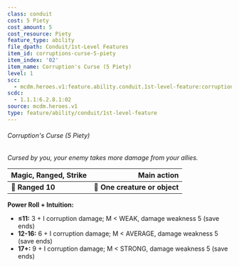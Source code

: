 ```yaml
---
class: conduit
cost: 5 Piety
cost_amount: 5
cost_resource: Piety
feature_type: ability
file_dpath: Conduit/1st-Level Features
item_id: corruptions-curse-5-piety
item_index: '02'
item_name: Corruption's Curse (5 Piety)
level: 1
scc:
  - mcdm.heroes.v1:feature.ability.conduit.1st-level-feature:corruptions-curse-5-piety
scdc:
  - 1.1.1:6.2.8.1:02
source: mcdm.heroes.v1
type: feature/ability/conduit/1st-level-feature
---
```


###### Corruption's Curse (5 Piety)

*Cursed by you, your enemy takes more damage from your allies.*

| **Magic, Ranged, Strike** |               **Main action** |
| ------------------------- | ----------------------------: |
| **📏 Ranged 10**          | **🎯 One creature or object** |

**Power Roll + Intuition:**

- **≤11:** 3 + I corruption damage; M < WEAK, damage weakness 5 (save ends)
- **12-16:** 6 + I corruption damage; M < AVERAGE, damage weakness 5 (save ends)
- **17+:** 9 + I corruption damage; M < STRONG, damage weakness 5 (save ends)

